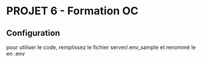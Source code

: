 # PROJET 6 - Formation OC

## Configuration
pour utiliser le code, remplissez le fichier server/.env_sample et renommé le en .env

